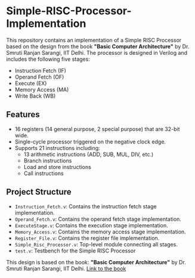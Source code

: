 # Simple-RISC-Processor-Implementation
This repository contains an implementation of a Simple RISC Processor based on the design from the book **"Basic Computer Architecture"** by Dr. Smruti Ranjan Sarangi, IIT Delhi. The processor is designed in Verilog and includes the following five stages:
- Instruction Fetch (IF)
- Operand Fetch (OF)
- Execute (EX)
- Memory Access (MA)
- Write Back (WB)

## Features
- 16 registers (14 general purpose, 2 special purpose) that are 32-bit wide.
- Single-cycle processor triggered on the negative clock edge.
- Supports 21 instructions including:
  - 13 arithmetic instructions (ADD, SUB, MUL, DIV, etc.)
  - Branch instructions
  - Load and store instructions
  - Call instructions

## Project Structure
- `Instruction_Fetch.v`: Contains the instruction fetch stage implementation.
- `Operand_Fetch.v`: Contains the operand fetch stage implementation.
- `ExecuteStage.v`: Contains the execution stage implementation.
- `Memory_Access.v`: Contains the memory access stage implementation.
- `Register_File.v`: Contains the register file implementation.
- `Simple_Risc_Processor.v`: Top-level module connecting all stages.
- `test.v`: Testbench for the Simple RISC Processor

This design is based on the book:
**"Basic Computer Architecture"** by Dr. Smruti Ranjan Sarangi, IIT Delhi. [Link to the book](https://www.cse.iitd.ac.in/~srsarangi/archbooksoft.html)
